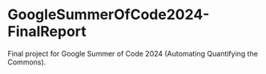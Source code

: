 # GoogleSummerOfCode2024-FinalReport
Final project for Google Summer of Code 2024 (Automating Quantifying the Commons).
